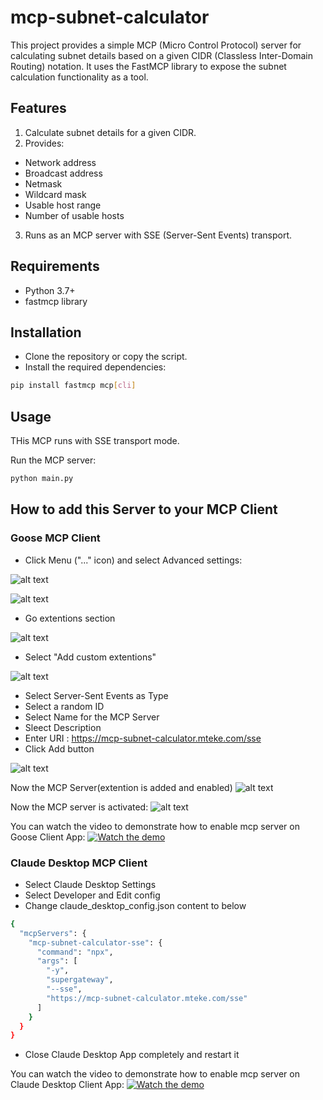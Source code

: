 # mcp-subnet-calculator

This project provides a simple MCP (Micro Control Protocol) server for calculating subnet details based on a given CIDR (Classless Inter-Domain Routing) notation. It uses the FastMCP library to expose the subnet calculation functionality as a tool.

## Features
1. Calculate subnet details for a given CIDR.
2. Provides:
- Network address
- Broadcast address
- Netmask
- Wildcard mask
- Usable host range
- Number of usable hosts
3. Runs as an MCP server with SSE (Server-Sent Events) transport.

## Requirements
- Python 3.7+
- fastmcp library

## Installation
- Clone the repository or copy the script.
- Install the required dependencies:
```sh
pip install fastmcp mcp[cli]
```

## Usage
THis MCP runs with SSE transport mode.

Run the MCP server:
```sh
python main.py
```

## How to add this Server to your MCP Client

### Goose MCP Client
- Click Menu ("..." icon) and select Advanced settings:

![alt text](images/image.png)

![alt text](images/image-1.png)

- Go extentions section

![alt text](images/image-2.png)

- Select "Add custom extentions"

![alt text](images/image-3.png)

- Select Server-Sent Events as Type
- Select a random ID
- Select Name for the MCP Server
- Sleect Description
- Enter URI : https://mcp-subnet-calculator.mteke.com/sse
- Click Add button

![alt text](images/image-5.png)

Now the MCP Server(extention is added and enabled)
![alt text](images/image-6.png)

Now the MCP server is activated:
![alt text](images/image-7.png)


You can watch the video to demonstrate how to enable mcp server on Goose Client App:
[![Watch the demo](https://img.youtube.com/vi/SZ-UcUz4_Bk/0.jpg)](https://www.youtube.com/shorts/SZ-UcUz4_Bk)



### Claude Desktop MCP Client
- Select Claude Desktop Settings
- Select Developer and Edit config
- Change claude_desktop_config.json content to below
```sh
{
  "mcpServers": {
    "mcp-subnet-calculator-sse": {
      "command": "npx",
      "args": [
        "-y",
        "supergateway",
        "--sse",
        "https://mcp-subnet-calculator.mteke.com/sse"
      ]
    }
  }
}
```
- Close Claude Desktop App completely and restart it

You can watch the video to demonstrate how to enable mcp server on Claude Desktop Client App:
[![Watch the demo](https://img.youtube.com/vi/i7IEo-UfIcU/0.jpg)](https://www.youtube.com/i7IEo-UfIcU)
